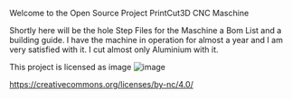 Welcome to the Open Source Project PrintCut3D CNC Maschine

Shortly here will be the hole Step Files for the Maschine a Bom List and a building guide. I have the machine in operation for almost a year and I am very satisfied with it. I cut almost only Aluminium with it.

This project is licensed as image
![image](https://github.com/flybasti/PrintCut3D-CNC-Fr-se/assets/99893520/7a0d3cca-0b39-4d3c-9407-bddf9b343ce8)

https://creativecommons.org/licenses/by-nc/4.0/

